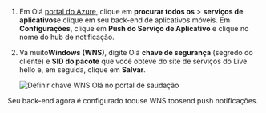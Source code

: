 
1. Em Olá [portal do Azure](https://portal.azure.com/), clique em **procurar todos os** > **serviços de aplicativos**e clique em seu back-end de aplicativos móveis. Em **Configurações**, clique em **Push do Serviço de Aplicativo** e clique no nome do hub de notificação.
2. Vá muito**Windows (WNS)**, digite Olá **chave de segurança** (segredo do cliente) e **SID do pacote** que você obteve do site de serviços do Live hello e, em seguida, clique em  **Salvar**.

    ![Definir chave WNS Olá no portal de saudação](./media/app-service-mobile-configure-wns/mobile-push-wns-credentials.png)

Seu back-end agora é configurado toouse WNS toosend push notificações.
